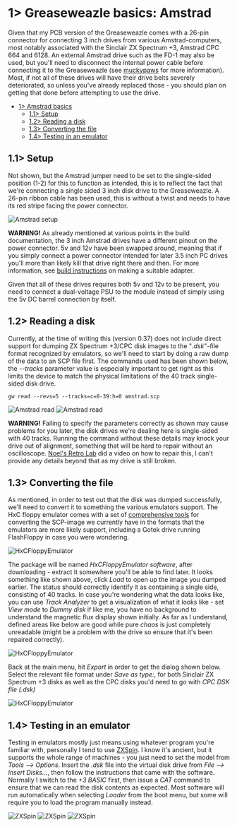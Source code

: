 # 1> Greaseweazle basics: Amstrad
Given that my PCB version of the Greaseweazle comes with a 26-pin connector for connecting 3 inch drives from various Amstrad-computers, most notably associated with the Sinclair ZX Spectrum +3, Amstrad CPC 664 and 6128. An external Amstrad drive such as the FD-1 may also be used, but you'll need to disconnect the internal power cable before connecting it to the Greaseweazle (see [muckypaws](https://muckypaws.com/2021/01/27/greaseweazle-trouble-shooting1/?fbclid=IwAR0R0z3QcK_K70Te8mQjCJiNpTe90wbSDU_o0YwysO0admsYvksktf1WTrk) for more information). Most, if not all of these drives will have their drive belts severely deteriorated, so unless you've already replaced those - you should plan on getting that done before attempting to use the drive.

- [1> Amstrad basics](#1-greaseweazle-basics-amstrad)
  - [1.1> Setup](#11-setup)
  - [1.2> Reading a disk](#12-reading-a-disk)
  - [1.3> Converting the file](#13-converting-the-file)
  - [1.4> Testing in an emulator](#14-testing-in-an-emulator)

## 1.1> Setup
Not shown, but the Amstrad jumper need to be set to the single-sided position (1-2) for this to function as intended, this is to reflect the fact that we're connecting a single sided 3 inch disk drive to the Greaseweazle. A 26-pin ribbon cable has been used, this is without a twist and needs to have its red stripe facing the power connector.

![Amstrad setup](https://github.com/tebl/Amiga-DrawBridge/raw/main/gallery/gw_setup_amstrad.jpg)

**WARNING!** As already mentioned at various points in the build documentation, the 3 inch Amstrad drives have a different pinout on the power connector. 5v and 12v have been swapped around, meaning that if you simply connect a power connector intended for later 3.5 inch PC drives you'll more than likely kill that drive right there and then. For more information, see [build instructions](https://github.com/tebl/Amiga-DrawBridge/tree/main/Greaseweazle#15-amstrad-components) on making a suitable adapter.

Given that all of these drives requires both 5v and 12v to be present, you need to connect a dual-voltage PSU to the module instead of simply using the 5v DC barrel connection by itself.

## 1.2> Reading a disk
Currently, at the time of writing this (version 0.37) does not include direct support for dumping ZX Spectrum +3/CPC disk images to the "*.dsk*"-file format recognized by emulators, so we'll need to start by doing a raw dump of the data to an SCP file first. The commands used has been shown below, the *--tracks* parameter value is especially important to get right as this limits the device to match the physical limitations of the 40 track single-sided disk drive.
```
gw read --revs=5 --tracks=c=0-39:h=0 amstrad.scp
```
![Amstrad read](https://github.com/tebl/Amiga-DrawBridge/raw/main/gallery/gw_read_021.png)
![Amstrad read](https://github.com/tebl/Amiga-DrawBridge/raw/main/gallery/gw_read_022.png)

**WARNING!** Failing to specify the parameters correctly as shown may cause problems for you later, the disk drives we're dealing here is single-sided with 40 tracks. Running the command without these details may knock your drive out of alignment, something that will be hard to repair without an oscilloscope. [Noel's Retro Lab](https://www.youtube.com/watch?v=WK0QoVNVO2w) did a video on how to repair this, I can't provide any details beyond that as my drive is still broken.

## 1.3> Converting the file
As mentioned, in order to test out that the disk was dumped successfully, we'll need to convert it to something the various emulators support. The HxC floppy emulator comes with a set of [comprehensive tools](http://hxc2001.free.fr/floppy_drive_emulator/index.html#download) for converting the SCP-image we currently have in the formats that the emulators are more likely support, including a Gotek drive running FlashFloppy in case you were wondering.

![HxCFloppyEmulator](https://github.com/tebl/Amiga-DrawBridge/raw/main/gallery/gw_read_023.png)

The package will be named *HxCFloppyEmulator software*, after downloading - extract it somewhere you'll be able to find later. It looks something like shown above, click *Load* to open up the image you dumped earlier. The status should correctly identify it as containing a single side, consisting of 40 tracks. In case you're wondering what the data looks like, you can use *Track Analyzer* to get a visualization of what it looks like - set *View mode* to *Dummy disk* if like me, you have no background to understand the magnetic flux display shown initially. As far as I understand, defined areas like below are good while pure *chaos* is just completely unreadable (might be a problem with the drive so ensure that it's been repaired correctly).

![HxCFloppyEmulator](https://github.com/tebl/Amiga-DrawBridge/raw/main/gallery/gw_read_023_details.png)

Back at the main menu, hit *Export* in order to get the dialog shown below. Select the relevant file format under *Save as type:*, for both Sinclair ZX Spectrum +3 disks as well as the CPC disks you'd need to go with *CPC DSK file (.dsk)*

![HxCFloppyEmulator](https://github.com/tebl/Amiga-DrawBridge/raw/main/gallery/gw_read_024.png)

## 1.4> Testing in an emulator
Testing in emulators mostly just means using whatever program you're familiar with, personally I tend to use [ZXSpin](https://www.zophar.net/sinclair/zx-spin.html). I know it's ancient, but it supports the whole range of machines - you just need to set the model from *Tools --> Options*. Insert the *.dsk* file into the virtual disk drive from *File --> Insert Disks...*, then follow the instructions that came with the software. Normally I switch to the *+3 BASIC* first, then issue a *CAT* command to ensure that we can read the disk contents as expected. Most software will run automatically when selecting *Loader* from the boot menu, but some will require you to load the program manually instead.

![ZXSpin](https://github.com/tebl/Amiga-DrawBridge/raw/main/gallery/gw_read_020.jpg)
![ZXSpin](https://github.com/tebl/Amiga-DrawBridge/raw/main/gallery/gw_read_025.png)
![ZXSpin](https://github.com/tebl/Amiga-DrawBridge/raw/main/gallery/gw_read_026.png)
